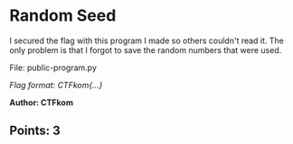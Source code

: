 # Random Seed

I secured the flag with this program I made so others couldn't read it. The only problem is that I forgot to save the random numbers that were used.

File: public-program.py

*Flag format: CTFkom{...}*

__Author: CTFkom__

## Points: 3